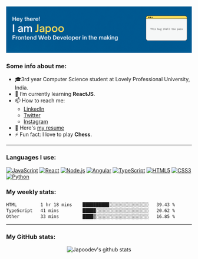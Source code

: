 ![Banner](./assets/banner.png)

### Some info about me:
- 🎓3rd year Computer Science student at Lovely Professional University, India.
- 🌱 I’m currently learning **ReactJS**.
- 📫 How to reach me: 
    - [LinkedIn](https://www.linkedin.com/in/japoo)
    - [Twitter](https://twitter.com/jap_ooo)
    - [Instagram](https://instagram.com/jap.oo)
- 📄 Here's [my resume](https://drive.google.com/file/d/1FHnj2cwilSvmirE88HClSvaGG2AWG7G_/view?usp=sharing)
- ⚡ Fun fact: I love to play **Chess**.

---

### Languages I use:
[![JavaScript](https://img.shields.io/badge/--F7DF1E?logo=javascript&logoColor=000)](https://www.javascript.com/)
[![React](https://img.shields.io/badge/--61DAFB?logo=react&logoColor=000)](https://reactjs.org/)
[![Node.js](https://img.shields.io/badge/--339933?logo=node.js&logoColor=fff)](https://nodejs.org)
[![Angular](https://img.shields.io/badge/--DD0031?logo=angular&logoColor=fff)](https://angular.io)
[![TypeScript](https://img.shields.io/badge/--3178C6?logo=typescript&logoColor=fff)](https://www.typescriptlang.org)
[![HTML5](https://img.shields.io/badge/--E34F26?logo=html5&logoColor=fff)](https://developer.mozilla.org/en-US/docs/Web/Guide/HTML/HTML5)
[![CSS3](https://img.shields.io/badge/--1572B6?logo=css3&logoColor=fff)](https://developer.mozilla.org/en-US/docs/Web/CSS)
[![Python](https://img.shields.io/badge/--3776AB?logo=python&logoColor=fff)](https://www.python.org)

### My weekly stats:
<!--START_SECTION:waka-->

```text
HTML         1 hr 18 mins    ██████████░░░░░░░░░░░░░░░   39.43 %
TypeScript   41 mins         █████░░░░░░░░░░░░░░░░░░░░   20.62 %
Other        33 mins         ████▒░░░░░░░░░░░░░░░░░░░░   16.85 %
```

<!--END_SECTION:waka-->
---
### My GitHub stats:
<p align="center">
  <img src="https://github-readme-stats.vercel.app/api?username=japoodev&show_icons=true&count_private=true" alt="Japoodev's github stats" />
</p>